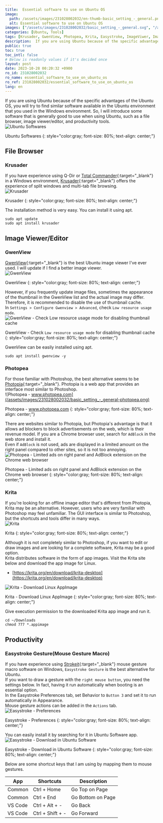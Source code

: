 ```yaml
---
title:  Essential software to use on Ubuntu OS
image:
  path: /assets/images/231028002032/en-thumb-basic_setting_-_general.png
  alt: Essential software to use on Ubuntu OS
images: ["/assets/images/231028002032/basic_setting_-_general.svg", "/assets/images/231028002032/basic_setting_-_general-krusader.png", "/assets/images/231028002032/basic_setting_-_general-gwenview.png", "/assets/images/231028002032/basic_setting_-_general-enable-log-resource-usage-mode.png", "/assets/images/231028002032/basic_setting_-_general-photopea.png", "/assets/images/231028002032/basic_setting_-_general-photopea-adblock.png", "/assets/images/231028002032/basic_setting_-_general-krita.png", "/assets/images/231028002032/basic_setting_-_general-krita-downdlaod-appimage.png", "/assets/images/231028002032/basic_setting_-_general-easystroke.png", "/assets/images/231028002032/basic_setting_-_general-easystroke-download.png"]
categories: [Ubuntu, Tools]
tags: [Krusader, GwenView, Photopea, Krita, Easystroke, ImageViwer, ImageEditor, FileBrowser, MouseMacro, Ubuntu, Tools]
description:  If you are using Ubuntu because of the specific advantages of the Ubuntu OS, you will try to find similar software available in the Ubuntu environment that you used in the Windows environment. So, I will introduce some software that is generally good to use when using Ubuntu, such as a file browser, image viewer/editor, and productivity tools.
public: true
toc: true
toc_intl: false
# Below is readonly values if it's decided once
layout: post
date: 2023-10-28 00:20:32 +0900
ro_id: 231028002032
ro_name: essential_software_to_use_on_ubuntu_os
ro_ref: 231028002032/essential_software_to_use_on_ubuntu_os
lang: en
---
```

If you are using Ubuntu because of the specific advantages of the Ubuntu OS, you will try to find similar software available in the Ubuntu environment that you used in the Windows environment. So, I will introduce some software that is generally good to use when using Ubuntu, such as a file browser, image viewer/editor, and productivity tools.  
![Ubuntu Softwares](/assets/images/231028002032/basic_setting_-_general.svg)  

Ubuntu Softwares
{: style="color:gray; font-size: 80%; text-align: center;"}

## File Browser
### Krusader
If you have experience using Q-Dir or [Total Commander](https://www.ghisler.com/download.htm){:target="_blank"} in a Windows environment, [Krusader](https://krusader.org){:target="_blank"} offers the experience of split windows and multi-tab file browsing.  
![Krusader](/assets/images/231028002032/basic_setting_-_general-krusader.png)  

Krusader
{: style="color:gray; font-size: 80%; text-align: center;"}

The installation method is very easy. You can install it using apt.  

```shell
sudo apt update
sudo apt install krusader
```
## Image Viewer/Editor
### GwenView
[GwenView](https://github.com/KDE/gwenview){:target="_blank"} is the best Ubuntu image viewer I've ever used. I will update if I find a better image viewer.  
![GwenView](/assets/images/231028002032/basic_setting_-_general-gwenview.png)  

GwenView
{: style="color:gray; font-size: 80%; text-align: center;"}

However, if you frequently update image files, sometimes the appearance of the thumbnail in the GwenView list and the actual image may differ. Therefore, it is recommended to disable the use of thumbnail cache.  
In `Settings > Configure Gwenview > Advanced`, check `Low resource usage mode`.  
![GwenView - Check `Low resource usage mode` for disabling thumbnail cache](/assets/images/231028002032/basic_setting_-_general-enable-log-resource-usage-mode.png)  

GwenView - Check `Low resource usage mode` for disabling thumbnail cache
{: style="color:gray; font-size: 80%; text-align: center;"}

GwenView can be easily installed using apt.  

```shell
sudo apt install gwenview -y
```
### Photopea
For those familiar with Photoshop, the best alternative seems to be [Photopia](https://www.photopea.com){:target="_blank"}. Photopia is a web app that provides an interface most similar to Photoshop.  
![Photopea - www.photopea.com](/assets/images/231028002032/basic_setting_-_general-photopea.png)  

Photopea - www.photopea.com
{: style="color:gray; font-size: 80%; text-align: center;"}

There are websites similar to Photopia, but Photopia's advantage is that it allows ad blockers to block advertisements on the web, which is their revenue model. If you are a Chrome browser user, search for `AdBlock` in the web store and install it.  
Even if `AdBlock` is not used, ads are displayed in a limited amount on the right panel compared to other sites, so it is not too annoying.  
![Photopea - Limited ads on right panel and AdBlock extension on the Chrome web browser](/assets/images/231028002032/basic_setting_-_general-photopea-adblock.png)  

Photopea - Limited ads on right panel and AdBlock extension on the Chrome web browser
{: style="color:gray; font-size: 80%; text-align: center;"}

### Krita
If you're looking for an offline image editor that's different from Photopia, Krita may be an alternative. However, users who are very familiar with Photoshop may feel unfamiliar. The GUI interface is similar to Photoshop, but the shortcuts and tools differ in many ways.  
![Krita](/assets/images/231028002032/basic_setting_-_general-krita.png)  

Krita
{: style="color:gray; font-size: 80%; text-align: center;"}

Although it is not completely similar to Photoshop, if you want to edit or draw images and are looking for a complete software, Krita may be a good option.  
Krita distributes software in the form of app images. Visit the Krita site below and download the app image for Linux.  
- [https://krita.org/en/download/krita-desktop](https://krita.org/en/download/krita-desktop)

![Krita - Download Linux AppImage](/assets/images/231028002032/basic_setting_-_general-krita-downdlaod-appimage.png)  

Krita - Download Linux AppImage
{: style="color:gray; font-size: 80%; text-align: center;"}

Give execution permission to the downloaded Krita app image and run it.  

```shell
cd ~/Downloads
chmod 777 *.appimage
```
## Productivity
### Easystroke Gesture(Mouse Gesture Macro)
If you have experience using [Strokeit](https://www.tcbmi.com/strokeit){:target="_blank"} mouse gesture macro software on Windows, `Easystroke Gesture` is the best alternative for Ubuntu.  
If you want to draw a gesture with the `right mouse button`, you need the settings below. In fact, having it run automatically when booting is an essential option.  
In the Easystroke Preferences tab, set Behavior to `Button 3` and set it to run automatically in Appearance.  
Mouse gesture actions can be added in the `Actions` tab.  
![Easystroke - Preferences](/assets/images/231028002032/basic_setting_-_general-easystroke.png)  

Easystroke - Preferences
{: style="color:gray; font-size: 80%; text-align: center;"}

You can easily install it by searching for it in Ubuntu Software app.  
![Easystroke - Download in Ubuntu Software](/assets/images/231028002032/basic_setting_-_general-easystroke-download.png)  

Easystroke - Download in Ubuntu Software
{: style="color:gray; font-size: 80%; text-align: center;"}

Below are some shortcut keys that I am using by mapping them to mouse gestures.  

| App     | Shortcuts        | Description       |
| ------- | ---------------- | ----------------- |
| Common  | Ctrl + Home      | Go Top on Page    |
| Common  | Ctrl + End       | Go Bottom on Page |
| VS Code | Ctrl + Alt + -   | Go Back           |
| VS Code | Ctrl + Shift + - | Go Forward        |

